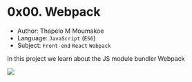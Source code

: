 # 0x00. Webpack

- Author: Thapelo M Moumakoe
- Language: `JavaScript` (`ES6`)
- Subject: `Front-end` `React` `Webpack`

In this project we learn about the JS module bundler Webpack 

![](https://s3.amazonaws.com/alx-intranet.hbtn.io/uploads/medias/2019/12/121b1f6534e60566e1de.png?X-Amz-Algorithm=AWS4-HMAC-SHA256&X-Amz-Credential=AKIARDDGGGOUSBVO6H7D%2F20240520%2Fus-east-1%2Fs3%2Faws4_request&X-Amz-Date=20240520T082307Z&X-Amz-Expires=86400&X-Amz-SignedHeaders=host&X-Amz-Signature=60d9546fa25ea2060ae213ec7b80f1d1f0eaf2f82ee323fb73059aeb922cf48d)